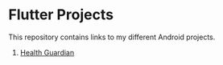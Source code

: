 # Flutter Projects

This repository contains links to my different Android projects.

1. [Health Guardian](https://github.com/Md-E-I-Emamul/Health_Gardian)

